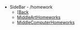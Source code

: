 - SideBar - /homework
  - [[Back](/)
  - [MiddleArtHomeworks](/homework/art.md)
  - [MiddleComputerHomeworks](/homework/comp.md)